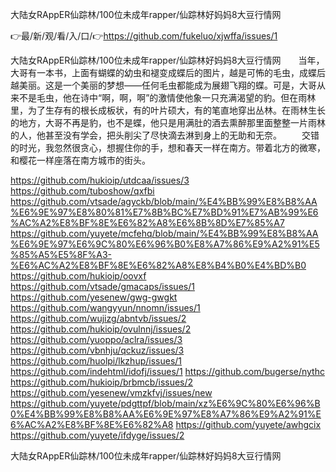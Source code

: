 大陆女RAppER仙踪林/100位未成年rapper/仙踪林好妈妈8大豆行情网

👉最/新/观/看/入/口/👉https://github.com/fukeluo/xjwffa/issues/1

大陆女RAppER仙踪林/100位未成年rapper/仙踪林好妈妈8大豆行情网　　当年，大哥有一本书，上面有蝴蝶的幼虫和褪变成蝶后的图片，越是可怖的毛虫，成蝶后越美丽。这是一个美丽的梦想——任何毛虫都能成为展翅飞翔的蝶。可是，大哥从来不是毛虫，他在诗中“啊，啊，啊”的激情使他象一只充满渴望的豹。但在雨林里，为了生存有的根长成板状，有的叶片硕大，有的笔直地穿出丛林。在雨林生长的地方，大哥不再是豹，也不是蝶，他只是用满肚的酒去熏醉那里面整整一片雨林的人，他甚至没有学会，把头削尖了尽快滴去淋到身上的无助和无奈。
　　交错的时光，我忽然很贪心，想握住你的手，想和春天一样在南方。带着北方的微寒，和樱花一样座落在南方城市的街头。


https://github.com/hukioip/utdcaa/issues/3
https://github.com/tuboshow/qxfbi
https://github.com/vtsade/agyckb/blob/main/%E4%BB%99%E8%B8%AA%E6%9E%97%E8%80%81%E7%8B%BC%E7%BD%91%E7%AB%99%E6%AC%A2%E8%BF%8E%E6%82%A8%E6%8B%8D%E7%85%A7
https://github.com/yuyete/mcfehq/blob/main/%E4%BB%99%E8%B8%AA%E6%9E%97%E6%9C%80%E6%96%B0%E8%A7%86%E9%A2%91%E5%85%A5%E5%8F%A3-%E6%AC%A2%E8%BF%8E%E6%82%A8%E8%B4%B0%E4%BD%B0
https://github.com/hukioip/oovxf
https://github.com/vtsade/gmacaps/issues/1
https://github.com/yesenew/gwg-gwgkt
https://github.com/wangyyun/nnomn/issues/1
https://github.com/wujizg/abntvb/issues/2
https://github.com/hukioip/ovulnnj/issues/2
https://github.com/yuoppo/aclra/issues/3
https://github.com/vbnhju/qckuz/issues/3
https://github.com/huolpi/lkzhup/issues/1
https://github.com/indehtml/idofj/issues/1
https://github.com/bugerse/nythc
https://github.com/hukioip/brbmcb/issues/2
https://github.com/yesenew/vmzkfvj/issues/new
https://github.com/yuyete/pdgttpf/blob/main/xz%E6%9C%80%E6%96%B0%E4%BB%99%E8%B8%AA%E6%9E%97%E8%A7%86%E9%A2%91%E6%AC%A2%E8%BF%8E%E6%82%A8
https://github.com/yuyete/awhgcix
https://github.com/yuyete/ifdyge/issues/2

大陆女RAppER仙踪林/100位未成年rapper/仙踪林好妈妈8大豆行情网
